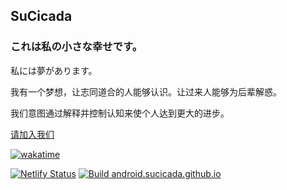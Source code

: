 ## SuCicada
### これは私の小さな幸せです。

私には夢があります。

我有一个梦想，让志同道合的人能够认识。让过来人能够为后辈解惑。

我们意图通过解释并控制认知来使个人达到更大的进步。

[请加入我们](https://sucicada.github.io)

[![wakatime](https://wakatime.com/badge/user/3fc02189-032a-48aa-9fc5-2a62f91ef4f9.svg)](https://wakatime.com/@3fc02189-032a-48aa-9fc5-2a62f91ef4f9)

[![Netlify Status](https://api.netlify.com/api/v1/badges/19a619d9-7f66-48a0-b581-997ccec9ae30/deploy-status)](https://app.netlify.com/sites/sucicada/deploys)
[![Build android.sucicada.github.io](https://github.com/SuCicada/android.sucicada.github.io/actions/workflows/main.yml/badge.svg)](https://github.com/SuCicada/android.sucicada.github.io/actions/workflows/main.yml)
